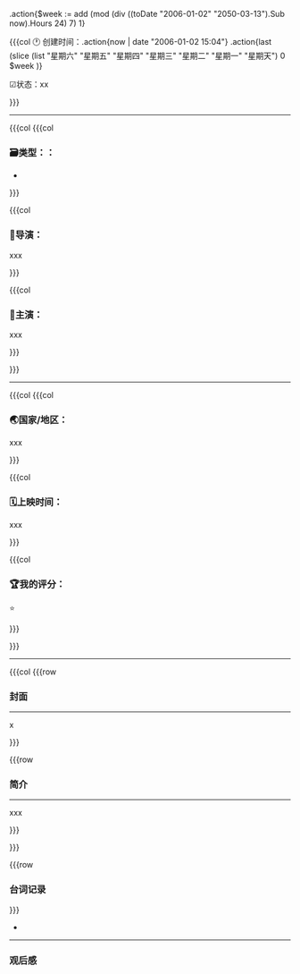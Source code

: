 .action{$week := add (mod (div ((toDate "2006-01-02" "2050-03-13").Sub now).Hours 24) 7) 1}


{{{col
🕐 创建时间：.action{now | date "2006-01-02 15:04"} .action{last (slice (list "星期六" "星期五" "星期四" "星期三" "星期二" "星期一" "星期天") 0 $week )}


☑状态：xx


}}}


---


{{{col
{{{col
### 🗃类型：：
- 


}}}


{{{col
### 👤导演：
xxx

}}}


{{{col
### 👥主演：
xxx


}}}


}}}

---


{{{col
{{{col
### 🌏国家/地区：

xxx


}}}


{{{col
### 🗓上映时间：
xxx

}}}


{{{col
### 🏆我的评分：


⭐


}}}


}}}


---


{{{col
{{{row
### 封面

---
x



}}}

{{{row
### 简介


---
xxx



}}}


}}}


{{{row
### 台词记录


}}}


- 

---


### 观后感

